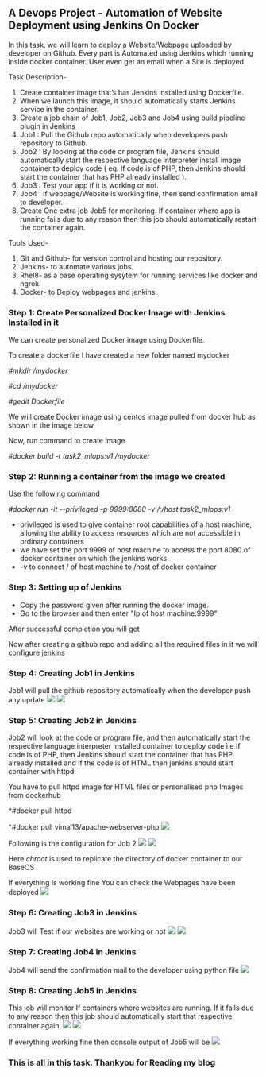 ## **A Devops Project - Automation of Website Deployment using Jenkins On Docker**

In this task, we will learn  to deploy a Website/Webpage uploaded by developer on Github. Every part is Automated using Jenkins which running inside docker container. User even get an email when a Site is deployed.

Task Description-
1. Create container image that’s has Jenkins installed using Dockerfile.
2. When we launch this image, it should automatically starts Jenkins service in the container.
3. Create a job chain of Job1, Job2, Job3 and Job4 using build pipeline plugin in Jenkins
4. Job1 : Pull the Github repo automatically when developers push repository to Github.
5. Job2 : By looking at the code or program file, Jenkins should automatically start the respective language interpreter install image container to deploy code ( eg. If code is of PHP, then Jenkins should start the container that has PHP already installed ).
6. Job3 : Test your app if it is working or not.
7. Job4 : If webpage/Website is working fine, then send confirmation email to developer.
8. Create One extra job Job5 for monitoring. If container where app is running fails due to any reason then this job should automatically restart the container again.

Tools Used-
1. Git and Github- for version control and hosting our repository.
2. Jenkins- to automate various jobs.
3. Rhel8- as a base operating sysytem for running services like docker and ngrok.
4. Docker- to Deploy webpages and jenkins.

### Step 1:  Create Personalized Docker Image with Jenkins Installed in it
We can create personalized Docker image using Dockerfile.

To create a dockerfile I have created a new folder named mydocker

*#mkdir  /mydocker*

*#cd  /mydocker*

*#gedit Dockerfile*

We will create Docker image using centos image pulled from docker hub as shown in the image below

Now, run command to create image

*#docker build -t task2_mlops:v1 /mydocker*

### Step 2: Running a container from the image we created
Use the following command 

*#docker run -it --privileged -p 9999:8080 -v /:/host task2_mlops:v1*
- privileged is used to give container root capabilities of a host machine, allowing the ability to access resources which are not accessible in ordinary containers
- we have set the port 9999 of host machine to access the port 8080 of docker container on which the jenkins works
- -v to connect / of host machine to /host of docker container

### Step 3: Setting up of Jenkins 
- Copy the password given after running the docker image.
- Go to the browser and then enter "Ip of host machine:9999"

After successful completion you will get

Now after creating a github repo and adding all the required files in it we will configure jenkins

### Step 4: Creating Job1 in Jenkins
Job1 will pull the github repository automatically when the developer push any update
![](screenshots/job1.1.png)
![](screenshots/job1.2.png)

### Step 5: Creating Job2 in Jenkins
Job2 will look at the code or program file, and then automatically start the respective language interpreter installed  container to deploy code i.e If code is of PHP, then Jenkins should start the container that has PHP already installed and if the code is of HTML then jenkins should start container with httpd.

You have to pull httpd image for HTML files or personalised php Images from dockerhub 

*#docker pull httpd

*#docker pull vimal13/apache-webserver-php
![](screenshots/dockerimages.PNG)

Following is the configuration for Job 2
![](screenshots/job2.1.png)
![](screenshots/job2.2.png)

Here *chroot* is used to replicate the directory of docker container to our BaseOS

If everything is working fine You can check the Webpages have been deployed
![](screenshots/job2.3.png)

### Step 6: Creating Job3 in Jenkins
Job3 will Test if our websites are working or not
![](screenshots/job3.1.png)
![](screenshots/job3op.png)

### Step 7: Creating Job4 in Jenkins
Job4 will send the confirmation mail to the developer using python file
![](screenshots/job4.png)

### Step 8: Creating Job5 in Jenkins
This job will monitor If containers where websites are running. If it fails due to any reason then this job should automatically start that respective container again.
![](screenshots/job5.1.png)
![](screenshots/job5.2.png)

If everything working fine then console output of Job5 will be
![](screenshots/job5op.png)

### This is all in this task. Thankyou for Reading my blog











